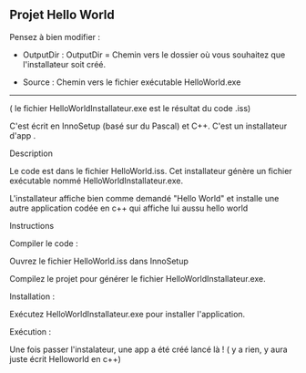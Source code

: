 Projet Hello World
---

Pensez à bien modifier :

- OutputDir : OutputDir = Chemin vers le dossier où vous souhaitez que l'installateur soit créé.

- Source : Chemin vers le fichier exécutable HelloWorld.exe

---

( le fichier HelloWorldInstallateur.exe est le résultat du code .iss)

C'est écrit en InnoSetup (basé sur du Pascal) et C++. C'est un installateur d'app .

Description

Le code est dans le fichier HelloWorld.iss. Cet installateur génère un fichier exécutable nommé HelloWorldInstallateur.exe.

L'installateur affiche bien comme demandé "Hello World"
et installe une autre application codée en c++ qui affiche lui aussu hello world

Instructions

Compiler le code :

Ouvrez le fichier HelloWorld.iss dans InnoSetup

Compilez le projet pour générer le fichier HelloWorldInstallateur.exe.

Installation :

Exécutez HelloWorldInstallateur.exe pour installer l'application.

Exécution :

Une fois passer l'instalateur, une app a été créé lancé là ! ( y a rien, y aura juste écrit Helloworld en c++)
